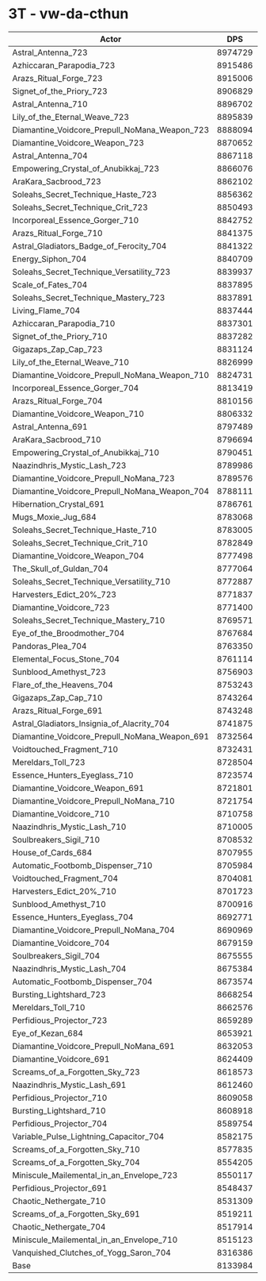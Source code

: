 # 3T - vw-da-cthun
| Actor | DPS | Increase |
|---|:---:|:---:|
|Astral_Antenna_723|8974729|10.34%|
|Azhiccaran_Parapodia_723|8915486|9.61%|
|Arazs_Ritual_Forge_723|8915006|9.60%|
|Signet_of_the_Priory_723|8906829|9.50%|
|Astral_Antenna_710|8896702|9.38%|
|Lily_of_the_Eternal_Weave_723|8895839|9.37%|
|Diamantine_Voidcore_Prepull_NoMana_Weapon_723|8888094|9.27%|
|Diamantine_Voidcore_Weapon_723|8870652|9.06%|
|Astral_Antenna_704|8867118|9.01%|
|Empowering_Crystal_of_Anubikkaj_723|8866076|9.00%|
|AraKara_Sacbrood_723|8862102|8.95%|
|Soleahs_Secret_Technique_Haste_723|8856362|8.88%|
|Soleahs_Secret_Technique_Crit_723|8850493|8.81%|
|Incorporeal_Essence_Gorger_710|8842752|8.71%|
|Arazs_Ritual_Forge_710|8841375|8.70%|
|Astral_Gladiators_Badge_of_Ferocity_704|8841322|8.70%|
|Energy_Siphon_704|8840709|8.69%|
|Soleahs_Secret_Technique_Versatility_723|8839937|8.68%|
|Scale_of_Fates_704|8837895|8.65%|
|Soleahs_Secret_Technique_Mastery_723|8837891|8.65%|
|Living_Flame_704|8837444|8.65%|
|Azhiccaran_Parapodia_710|8837301|8.65%|
|Signet_of_the_Priory_710|8837282|8.65%|
|Gigazaps_Zap_Cap_723|8831124|8.57%|
|Lily_of_the_Eternal_Weave_710|8826999|8.52%|
|Diamantine_Voidcore_Prepull_NoMana_Weapon_710|8824731|8.49%|
|Incorporeal_Essence_Gorger_704|8813419|8.35%|
|Arazs_Ritual_Forge_704|8810156|8.31%|
|Diamantine_Voidcore_Weapon_710|8806332|8.27%|
|Astral_Antenna_691|8797489|8.16%|
|AraKara_Sacbrood_710|8796694|8.15%|
|Empowering_Crystal_of_Anubikkaj_710|8790451|8.07%|
|Naazindhris_Mystic_Lash_723|8789986|8.06%|
|Diamantine_Voidcore_Prepull_NoMana_723|8789576|8.06%|
|Diamantine_Voidcore_Prepull_NoMana_Weapon_704|8788111|8.04%|
|Hibernation_Crystal_691|8786761|8.03%|
|Mugs_Moxie_Jug_684|8783068|7.98%|
|Soleahs_Secret_Technique_Haste_710|8783005|7.98%|
|Soleahs_Secret_Technique_Crit_710|8782849|7.98%|
|Diamantine_Voidcore_Weapon_704|8777498|7.91%|
|The_Skull_of_Guldan_704|8777064|7.91%|
|Soleahs_Secret_Technique_Versatility_710|8772887|7.85%|
|Harvesters_Edict_20%_723|8771837|7.84%|
|Diamantine_Voidcore_723|8771400|7.84%|
|Soleahs_Secret_Technique_Mastery_710|8769571|7.81%|
|Eye_of_the_Broodmother_704|8767684|7.79%|
|Pandoras_Plea_704|8763350|7.74%|
|Elemental_Focus_Stone_704|8761114|7.71%|
|Sunblood_Amethyst_723|8756903|7.66%|
|Flare_of_the_Heavens_704|8753243|7.61%|
|Gigazaps_Zap_Cap_710|8743264|7.49%|
|Arazs_Ritual_Forge_691|8743248|7.49%|
|Astral_Gladiators_Insignia_of_Alacrity_704|8741875|7.47%|
|Diamantine_Voidcore_Prepull_NoMana_Weapon_691|8732564|7.36%|
|Voidtouched_Fragment_710|8732431|7.36%|
|Mereldars_Toll_723|8728504|7.31%|
|Essence_Hunters_Eyeglass_710|8723574|7.25%|
|Diamantine_Voidcore_Weapon_691|8721801|7.23%|
|Diamantine_Voidcore_Prepull_NoMana_710|8721754|7.23%|
|Diamantine_Voidcore_710|8710758|7.09%|
|Naazindhris_Mystic_Lash_710|8710005|7.08%|
|Soulbreakers_Sigil_710|8708532|7.06%|
|House_of_Cards_684|8707955|7.06%|
|Automatic_Footbomb_Dispenser_710|8705984|7.03%|
|Voidtouched_Fragment_704|8704081|7.01%|
|Harvesters_Edict_20%_710|8701723|6.98%|
|Sunblood_Amethyst_710|8700916|6.97%|
|Essence_Hunters_Eyeglass_704|8692771|6.87%|
|Diamantine_Voidcore_Prepull_NoMana_704|8690969|6.85%|
|Diamantine_Voidcore_704|8679159|6.70%|
|Soulbreakers_Sigil_704|8675555|6.66%|
|Naazindhris_Mystic_Lash_704|8675384|6.66%|
|Automatic_Footbomb_Dispenser_704|8673574|6.63%|
|Bursting_Lightshard_723|8668254|6.57%|
|Mereldars_Toll_710|8662576|6.50%|
|Perfidious_Projector_723|8659289|6.46%|
|Eye_of_Kezan_684|8653921|6.39%|
|Diamantine_Voidcore_Prepull_NoMana_691|8632053|6.12%|
|Diamantine_Voidcore_691|8624409|6.03%|
|Screams_of_a_Forgotten_Sky_723|8618573|5.96%|
|Naazindhris_Mystic_Lash_691|8612460|5.88%|
|Perfidious_Projector_710|8609058|5.84%|
|Bursting_Lightshard_710|8608918|5.84%|
|Perfidious_Projector_704|8589754|5.60%|
|Variable_Pulse_Lightning_Capacitor_704|8582175|5.51%|
|Screams_of_a_Forgotten_Sky_710|8577835|5.46%|
|Screams_of_a_Forgotten_Sky_704|8554205|5.17%|
|Miniscule_Mailemental_in_an_Envelope_723|8550117|5.12%|
|Perfidious_Projector_691|8548437|5.10%|
|Chaotic_Nethergate_710|8531309|4.88%|
|Screams_of_a_Forgotten_Sky_691|8519211|4.74%|
|Chaotic_Nethergate_704|8517914|4.72%|
|Miniscule_Mailemental_in_an_Envelope_710|8515123|4.69%|
|Vanquished_Clutches_of_Yogg_Saron_704|8316386|2.24%|
|Base|8133984|0.00%|
